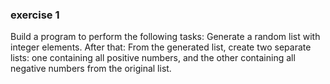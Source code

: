 ### exercise 1
Build a program to perform the following tasks:
Generate a random list with integer elements. After that:
From the generated list, create two separate lists: one containing all positive numbers, and the other containing all negative numbers from the original list.
